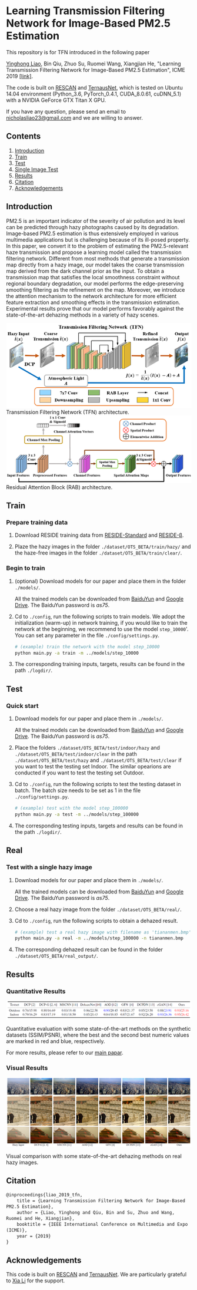# Learning Transmission Filtering Network for Image-Based PM2.5 Estimation
This repository is for TFN introduced in the following paper

[Yinghong Liao](https://github.com/nicholasly/), Bin Qiu, Zhuo Su, Ruomei Wang, Xiangjian He, "Learning Transmission Filtering Network for Image-Based PM2.5 Estimation", ICME 2019 [[link]]().

The code is built on [RESCAN](https://github.com/XiaLiPKU/RESCAN) and [TernausNet](https://github.com/thstkdgus35/EDSR-PyTorch), which is tested on Ubuntu 14.04 environment (Python_3.6, PyTorch_0.4.1, CUDA_8.0.61, cuDNN_5.1) with a NVIDIA GeForce GTX Titan X GPU.

If you have any question, please send an email to <nicholasliao23@gmail.com> and we are willing to answer.

## Contents
1. [Introduction](#introduction)
2. [Train](#train)
3. [Test](#test)
4. [Single Image Test](#real)
5. [Results](#results)
6. [Citation](#citation)
7. [Acknowledgements](#acknowledgements)

## Introduction
PM2.5 is an important indicator of the severity of air pollution and its level can be predicted through hazy photographs caused by its degradation. Image-based PM2.5 estimation is thus extensively employed in various multimedia applications but is challenging because of its ill-posed property. In this paper, we convert it to the problem of estimating the PM2.5-relevant haze transmission and propose a learning model called the transmission filtering network. Different from most methods that generate a transmission map directly from a hazy image, our model takes the coarse transmission map derived from the dark channel prior as the input.  To obtain a transmission map that satisfies the local smoothness constraint without regional boundary degradation, our model performs the edge-preserving smoothing filtering as the refinement on the map. Moreover, we introduce the attention mechanism to the network architecture for more efficient feature extraction and smoothing effects in the transmission estimation. Experimental results prove that our model performs favorably against the state-of-the-art dehazing methods in a variety of hazy scenes.

![CA](/figure/TFN.png)
Transmission Filtering Network (TFN) architecture.
![RAB](/figure/RAB.png)
Residual Attention Block (RAB) architecture.

## Train
### Prepare training data 

1. Download RESIDE training data from [RESIDE-Standard](https://sites.google.com/view/reside-dehaze-datasets/reside-standard?authuser=0) and [RESIDE-β](https://sites.google.com/view/reside-dehaze-datasets/reside-%CE%B2).

2. Plaze the hazy images in the folder <code>./dataset/OTS_BETA/train/hazy/</code> and the haze-free images in the folder <code>./dataset/OTS_BETA/train/clear/</code>.

### Begin to train

1. (optional) Download models for our paper and place them in the folder <code>./models/</code>.

    All the trained models can be downloaded from [BaiduYun](https://pan.baidu.com/s/103FS95KjAcufPWrZf1xMNQ) and [Google Drive](https://drive.google.com/open?id=1EMbHamF-0NPmufmvB8Fp0ascUcaugrEK). The BaiduYun password is *as75*.

2. Cd to <code>./config</code>, run the following scripts to train models. We adopt the initialization (warm-up) in network training, if you would like to train the network at the beginning, we recommend to use the model <code>step_10000</code>'. You can set any parameter in the file <code>./config/settings.py</code>.

    ```bash
    # (example) train the network with the model step_10000 
    python main.py -a train -m ../models/step_10000

    ```

3. The corresponding training inputs, targets, results can be found in the path <code>./logdir/</code>.

## Test
### Quick start
1. Download models for our paper and place them in <code>./models/</code>.

    All the trained models can be downloaded from [BaiduYun](https://pan.baidu.com/s/103FS95KjAcufPWrZf1xMNQ) and [Google Drive](https://drive.google.com/open?id=1EMbHamF-0NPmufmvB8Fp0ascUcaugrEK). The BaiduYun password is *as75*.

2. Place the folders <code>./dataset/OTS_BETA/test/indoor/hazy</code> and <code>./dataset/OTS_BETA/test/indoor/clear</code> in the path <code>./dataset/OTS_BETA/test/hazy</code> and <code>./dataset/OTS_BETA/test/clear</code> if you want to test the testing set Indoor. The similar opearions are conducted if you want to test the testing set Outdoor.

3. Cd to <code>./config</code>, run the following scripts to test the testing dataset in batch. The batch size needs to be set as 1 in the file <code>./config/settings.py</code>.

    ```bash
    # (example) test with the model step_100000 
    python main.py -a test -m ../models/step_100000

    ```

4. The corresponding testing inputs, targets and results can be found in the path <code>./logdir/</code>.

## Real 
### Test with a single hazy image
1. Download models for our paper and place them in <code>./models/</code>.

    All the trained models can be downloaded from [BaiduYun](https://pan.baidu.com/s/103FS95KjAcufPWrZf1xMNQ) and [Google Drive](https://drive.google.com/open?id=1EMbHamF-0NPmufmvB8Fp0ascUcaugrEK). The BaiduYun password is *as75*.

2. Choose a real hazy image from the folder <code>./dataset/OTS_BETA/real/</code>.

3. Cd to <code>./config</code>, run the following scripts to obtain a dehazed result.

    ```bash
    # (example) test a real hazy image with filename as 'tiananmen.bmp' with the model step_100000 
    python main.py -a real -m ../models/step_100000 -n tiananmen.bmp

    ```

4. The corresponding dehazed result can be found in the folder <code>./dataset/OTS_BETA/real_output/</code>.

## Results
### Quantitative Results
![numeric](/figure/numeric.png)

Quantitative evaluation with some state-of-the-art methods on the synthetic datasets (SSIM/PSNR), where the best
and the second best numeric values are marked in red and blue, respectively.

For more results, please refer to our [main papar]().
### Visual Results
![visual](/figure/visual.png)

Visual comparison with some state-of-the-art dehazing methods on real hazy images.

## Citation
```
@inproceedings{liao_2019_tfn,
    title = {Learning Transmission Filtering Network for Image-Based PM2.5 Estimation},
    author = {Liao, Yinghong and Qiu, Bin and Su, Zhuo and Wang, Ruomei and He, Xiangjian},
    booktitle = {IEEE International Conference on Multimedia and Expo (ICME)},
    year = {2019}
}
```
## Acknowledgements
This code is built on [RESCAN](https://github.com/XiaLiPKU/RESCAN) and [TernausNet](https://github.com/thstkdgus35/EDSR-PyTorch). We are particularly grateful to [Xia Li](https://github.com/XiaLiPKU) for the support.


